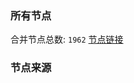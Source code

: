 ### 所有节点
合并节点总数: `1962`
[节点链接](https://raw.githubusercontent.com/rzhy1/11/master/sub/sub_merge_base64.txt)

### 节点来源